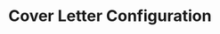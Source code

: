 # Cover Letter Configuration




<!--
CONTEXT FOR AI ASSISTANTS:

This markdown file contains configuration data for generating a dynamic cover letter.


INSTRUCTIONS FOR AI ASSISTANTS:
When generating a cover letter based on this template:
1. Analyze the company's position listing to identify key requirements and desired skills
2. Match those requirements with the candidate's relevant experience and expertise
3. Emphasize only the aspects of the candidate's skills that are directly relevant to the position
4. Use the bilingual structure (Finnish/English) as provided in the template
5. Maintain the professional tone while personalizing content to the specific role
6. Focus on how the candidate's unique dual expertise can benefit the company
7. Keep the cover letter concise and impactful, typically 3-4 paragraphs]
8. Never use AI like language, keep it as human as possible, don't use too complicated words.
9. Don't use words like UV-Kartoitus, Unity-Pelimoottorit, in finnish these are just simplified to UV:t ja Unityssä
10. Sometimes the requirements are too strict, this is because recruiters dont understand what they are trying to hire.
11. If the requirements are too strict, try to find a way to justify why the candidate is a good fit for the position.
12. Write the markdown sections that do not have a language tag in the language the job posting is written.

ABOUT THE CANDIDATE:
- Name: Ubeid Hussein (Upi)
- Dual expertise: Software Development AND 3D Generalist
- Currently pursuing Bachelor of Engineering (B.Eng) in Information Technology at TAMK

KEY STRENGTH - DUAL EXPERTISE ADVANTAGE:
- Unique ability to bridge the gap between technical programming and creative 3D art
- Fluent communication with both programmers and 3D artists in their respective technical languages
- Can translate complex technical specifications between development and art teams
- Deep understanding of both software implementation challenges and 3D production pipelines
- Valuable asset in interdisciplinary projects requiring seamless collaboration between technical and creative teams

ADDITIONAL STRENGTHS:
- Over 7 game jams completed, providing real-world experience working with professionals in teams
- Proven ability to deliver projects under tight deadlines and high-pressure environments
- Strong collaborative skills developed through intensive team-based game development challenges

PROFESSIONAL EXPERIENCE:

CURRENT POSITIONS:
- R&D Intern at Solita (May 2025 - Present)
  * Developing small full stack projects as part of a two-person team
  * Utilizing various tech stacks and cutting-edge AI integration

- Programmer & Arts and Assets Specialist at No Bright Shadows (Remote) (January 2022 - Present)
  * Programming game mechanics, REST API development, and database integrations
  * Character modeling, rigging, animation, particle effects, and shader development

- Freelance Blender Tools Programmer (2019 - Present)
  * Develop Blender add-ons in Python including MOF-Blender (UV-unwrapping), UltiTools, and UltiBake
  * Tools used by professionals in the industry

- Freelance 3D Artist (2018 - Present)
  * 3D modeling, texturing, and animation for game projects and visualization

- Asset Store Creator (2019 - Present)
  * Creating and selling commercial 3D assets and tools on FAB, Gumroad, and Steam Workshop

PREVIOUS POSITION:
- Data Entry at Verwijnen & Verwijnen (Helsinki) (January 2021 - January 2022)
  * Organized and maintained both electronic and physical records related to company expenses

PROGRAMMING EXPERTISE:
- Backend Development
- Frontend Development
- Database Management
- REST API Development
- AI & Machine Learning
- Version Control (Git)
- DevOps & Deployment
- Containerization (Docker)
- Project Management
- Game Development

3D GENERALIST SKILLS:
- 3D Modeling & Animation
- Blender (Expert level)
- Substance Designer
- Substance Painter
- Character Rigging
- Animation
- Game Engines (Unity, Unreal Engine)
- Shader Development
- VFX & Particles

- I don't draw, but I can use photoshop to create UI elements and renders for marketing purposes

I have shipped mobile games, but plenty of Unity and Unreal Engine Projects for the Browser and PC.

PERSONAL DETAILS:
- Name: Ubeid Hussein
- Native Finnish speaker, fluent English
- Based in Tampere, Finland
- Email: hussein.ubeid@outlook.com


COMPANY POSITION LISTING (FOR AI ASSISTANTS):

Senior 2D/3D Game Artist - Games
Helsinki, Finland

Job Requisition ID
JR34227
Teams
MoonLoot Games
Work Type
Onsite
Netflix is one of the world's leading entertainment services, with over 300 million paid memberships in over 190 countries enjoying TV series, films and games across a wide variety of genres and languages. Members can play, pause and resume watching as much as they want, anytime, anywhere, and can change their plans at any time.

Established in September 2022, MoonLoot Games is a Netflix game studio located in Helsinki, Finland. We thrive to become a world-class games studio bringing a variety of delightful and deeply engaging original games to hundreds of millions of Netflix members around the world. As a part of Netflix, we strive to hire the best and value integrity, excellence, respect, inclusion, and collaboration.

We are looking for an experienced full-time Senior 2D/3D Game Artist with a strong sensibility for art and the technical ability to create 3D art. This position will work with the Art Director and Game Designers to bring innovative visuals to life in the Unity Engine and Blender.

As a Senior 2D/3D Game Artist at MoonLoot you will...

Design, create, and integrate game assets from start to finish

Create textured game assets in low-mid poly geometry using Blender and in-house tooling

Maintain a given style across a variety of assets, and expand that style to fit the requirements of new assets

Recognize what design requirements are needed for the art assets, and support art vendors and engineers with visual feedback

Work closely with the artists, designers, and engineers on the team

Ideally, you are...

Available full time in Helsinki or open to relocate to Helsinki

Receptive to working independently and driving the visual style for the game assets

Able to communicate ideas clearly and effectively

Self-starter willing to find solutions and ask questions when needed

A person with attention to detail and a desire to make excellent games

An artist proficient with Blender and Unity Engine

Skills & Requirements:

Strong artistic skills with the ability to create assets from scratch (concepting, modeling, texturing)

Portfolio demonstrating wide variety of 2D and 3D art on mobile games

Shipped games as a Senior Artist in mobile games

Strong communication skills

Inclusion is a Netflix value and we strive to host a meaningful interview experience for all candidates. If you want an accommodation/adjustment for a disability or any other reason during the hiring process, please send a request to your recruiting partner.

We are an equal-opportunity employer and celebrate diversity, recognizing that diversity builds stronger teams. We approach diversity and inclusion seriously and thoughtfully. We do not discriminate on the basis of race, religion, color, ancestry, national origin, caste, sex, sexual orientation, gender, gender identity or expression, age, disability, medical condition, pregnancy, genetic makeup, marital status, or military service.


## Cover Letter Content

### Greeting_FI
[AI INSTRUCTION: Create a Finnish greeting appropriate for the company and position. Consider the company culture and formality level.]

### Greeting_EN
[AI INSTRUCTION: Create an English greeting appropriate for the company and position. Consider the company culture and formality level.]

### Introduction
[AI INSTRUCTION: Create an introduction that expresses interest in the specific position and company. Mention the candidate's relevant background that aligns with the position requirements. Keep it concise and engaging.]

### Body1
[AI INSTRUCTION: Analyze the company's position listing to identify key requirements and desired skills. Match those requirements with the candidate's relevant experience and expertise. Emphasize only the aspects of the candidate's skills that are directly relevant to the position. Focus on how the candidate's unique dual expertise can benefit the company.]

### Body2
[AI INSTRUCTION: Continue with additional relevant experience and skills. Highlight specific projects or achievements that demonstrate the candidate's capabilities in areas important to the position. Keep the content concise and impactful, typically 3-4 paragraphs total for Body1 and Body2.]

### Closing
[AI INSTRUCTION: Create a closing paragraph that expresses enthusiasm for the opportunity to discuss the position further. Include a call to action for the next steps in the hiring process.]

### Salary_FI
2000-3000€/kk

### Salary_EN
€2000-3000/month

### Relocation_FI
Neuvoteltavissa

### Relocation_EN
Negotiable

### StartDate_FI
Sopimuksen mukaan

### StartDate_EN
According to agreement

### WorkType_FI
Kokopäivätyö / Etätyö mahdollinen

### WorkType_EN
Full-time / Remote work possible

### Languages_FI
Suomi (äidinkieli), Englanti (sujuva)

### Languages_EN
Finnish (native), English (fluent)

### Signature_FI
Ystävällisin terveisin,

### Signature_EN
Best regards,
